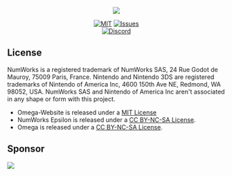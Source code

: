 <p align="center"><img src="https://user-images.githubusercontent.com/12123721/93707111-3f753480-fb2c-11ea-80ba-8345590db235.png" /></p>

<p align="center">
  <a href="https://github.com/Omega-Numworks/omega-numworks.github.io/blob/react-master/LICENSE.md"><img alt="MIT" src="https://img.shields.io/badge/License-MIT-525252.svg?labelColor=292929&style=for-the-badge" /></a>
  <a href="https://github.com/Omega-Numworks/omega-numworks.github.io/issues"><img alt="Issues" src="https://img.shields.io/github/issues/Omega-Numworks/omega-numworks.github.io.svg?labelColor=292929&logo=git&style=for-the-badge" /></a>
  <br/>
  <a href="https://discord.gg/X2TWhh9"><img alt="Discord" src="https://img.shields.io/discord/663420259851567114?color=blue&labelColor=292929&label=chat%20-%20discord&logo=discord&style=for-the-badge" /></a>
</p>

## License

NumWorks is a registered trademark of NumWorks SAS, 24 Rue Godot de Mauroy, 75009 Paris, France.
Nintendo and Nintendo 3DS are registered trademarks of Nintendo of America Inc, 4600 150th Ave NE, Redmond, WA 98052, USA.
NumWorks SAS and Nintendo of America Inc aren't associated in any shape or form with this project.

* Omega-Website is released under a [MIT License](https://github.com/Omega-Numworks/omega-numworks.github.io/blob/react-master/LICENSE.md)
* NumWorks Epsilon is released under a [CC BY-NC-SA License](https://creativecommons.org/licenses/by-nc-sa/4.0/legalcode).
* Omega is released under a [CC BY-NC-SA License](https://creativecommons.org/licenses/by-nc-sa/4.0/legalcode).

## Sponsor

<a href="https://vercel.com/?utm_source=getomega&utm_campaign=oss" ><img src="https://raw.githubusercontent.com/quentinguidee/Omega-Design/master/powered-by-vercel.svg"></img></a>
